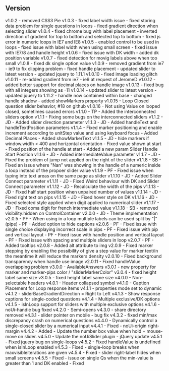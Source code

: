 Version
-------

v1.0.2  - removed CSS3 Pie
v1.0.3  - fixed label width issue
        - fixed storing data problem for single questions in loops
        - fixed gradient direction when selecting slider
v1.0.4  - fixed chrome bug with label placement
        - inverted direction of gradient for top to bottom and selected top to bottom
        - fixed js error in numeric loops in IE7 and IE8
v1.0.5  - enabled control to be used in loops
        - fixed issue with label width when using small screen
        - fixed issue with IE7/8 and handle height
v1.0.6  - fixed issue with DK width
        - added dk position variable
v1.0.7  - fixed detection for movig labels above when too small
v1.0.8  - fixed dk single option value
v1.0.9  - removed gradient from ie7 - ie9 to fix clipping problem
        - fixed handle placement
        - updated slider to latest version
        - updated jquery to 1.11.1
v1.0.10 - fixed image loading glitch
v1.0.11 - re-added gradient from ie7 - ie9 at request of JeromeD
v1.0.12 - added better support for decimal places on handle image
v1.0.13 - fixed bug with all integers showing as -11
v1.0.14 - updated slider to latest version
        - updated jquery to 1.11.2
        - handle now contained within base
        - changed handle shadow
        - added showMarkers property
v1.0.15 - Loop Closed question slider behavior, #18 on github
v1.0.16 - Not using Value on looped closed, sometimes caused errors
v1.1.0  - TP - Added the interconnected sliders option
v1.1.1  - Fixing some bugs on the interconnected sliders
v1.1.2  - JD - Added slider direction parameter
v1.1.3  - JD - Added handleText and handleTextPosition parameters
v1.1.4  - Fixed marker positioning and enable increment according to unitStep value and using keyboard focus
        - Added Decimal Places
        - Added showMarkerText
v1.1.5  - JD - hide markers if window.width < 400 and horizontal orientation
        - Fixed value shown at start
        - Fixed position of the handle at start
        - Added a new param Slider Handle Start Position
v1.1.6  - JD - Added intermediateValue parameter
v1.1.7  - JD - Fixed the problem of jump not applied on the right of the slider
v1.1.8  - SB - Fixed an issue where "Nan" was showing in the handle of a numeric inside a loop instead of the propoer slider value
v1.1.9  - PF - Fixed issue when typing into text areas on the same page as slider
v1.1.10 - JD - Added Slider Connect parameter
v1.1.11 - JD - Fixed Weird behaviour with DK and Slider Connect parameter
v1.1.12 - JD - Recalculate the width of the pips
v1.1.13 - JD - Fixed half start position when unpaired number of values
v1.1.14 - JD - Fixed right text on pips
v1.1.15 - JD - Fixed hover style on DK
v1.1.16 - JD - Fixed selected style applied when digit applied to numerical slider
v1.1.17 - JD - Fixed coma digit for french intermediate value
v1.1.18 - SB - removed visibility:hidden on ControlContainer
v2.0.0  - JD - Theme implementation
v2.0.5  - PF - When using in a loop multiple labels can be used split by "|" (pipe)
        - PF - Added option to hide captions
v2.0.6  - PF - Fixed issue with single choice displaying incorrect scale in pips
        - PF - Fixed issue with pip and vertical layout
        - PF - Fixed issue with handle position and vertical layout
        - PF - Fixed issue with spacing and multiple sliders in loop
v2.0.7  - PF - Added tooltips
v2.0.8  - Added alt attribute to img
v2.0.9  - Fixed marker stepping by enabling the possibility of give a step value for marker text/in the meantime it will reduce the markers density
v2.0.10 - Fixed background transparency when handle use image
v2.0.11 - Fixed handleValue overlapping problem
v3.0.0  - AvailableAnswers
v3.0.1  - new property for marker and marker-pips color / "sliderMarkerColor"
v3.0.4  - fixed height label same size
v3.0.5  - fixed height label same size
v4.0.0  - Non-selectable headers
v4.0.1  - Header collapsed symbol
v4.1.0  - Caption Placement for Loop response items
v4.1.1  - properties mode set to dynamic
v4.1.2  - sliderBaseGradientDirection = Right to Left
v4.1.3  - Show response captions for single-coded questions
v4.1.4  - Multiple exclusive/DK options
v4.1.5  - isInLoop support for sliders with multiple exclusive options
v4.1.6  - noUi-handle bug fixed
v4.2.0  - Semi-opens
v4.3.0  - share directory removed
v4.3.1  - slider pointer on mobile - bug fix
v4.3.2  - fixed min/max discrepancy crash on numerical questions
v4.4.0  - Dynamically control a single-closed slider by a numerical input
v4.4.1  - Fixed - noUi-origin right-margin
v4.4.2  - Added - Update the number box value when hold + mouse-move on slider.
v4.5.0  - Update the noUiSlider plugin
        - jQuery update
v4.5.1  - Fixed jquery bug on single-loops
v4.5.2  - Fixed handleValue is undefined when isInLoop enabled
v4.5.3  - Fixed - single-loop breaks when maxvisibleiterations are given
v4.5.4  - Fixed - slider right-label hides when small screens
v4.5.5  - Fixed - issue on single Qs when the min-value is greater than 1 and DK enabled
        - Fixed